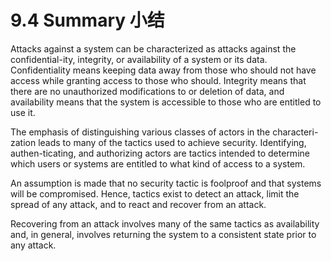 9.4 Summary 小结
===

Attacks against a system can be characterized as attacks against the confidential-ity, integrity, or availability of a system or its data. Confidentiality means keeping data away from those who should not have access while granting access to those who should. Integrity means that there are no unauthorized modifications to or deletion of data, and availability means that the system is accessible to those who are entitled to use it.

The emphasis of distinguishing various classes of actors in the characteri-zation leads to many of the tactics used to achieve security. Identifying, authen-ticating, and authorizing actors are tactics intended to determine which users or systems are entitled to what kind of access to a system.

An assumption is made that no security tactic is foolproof and that systems will be compromised. Hence, tactics exist to detect an attack, limit the spread of any attack, and to react and recover from an attack.

Recovering from an attack involves many of the same tactics as availability and, in general, involves returning the system to a consistent state prior to any attack.
